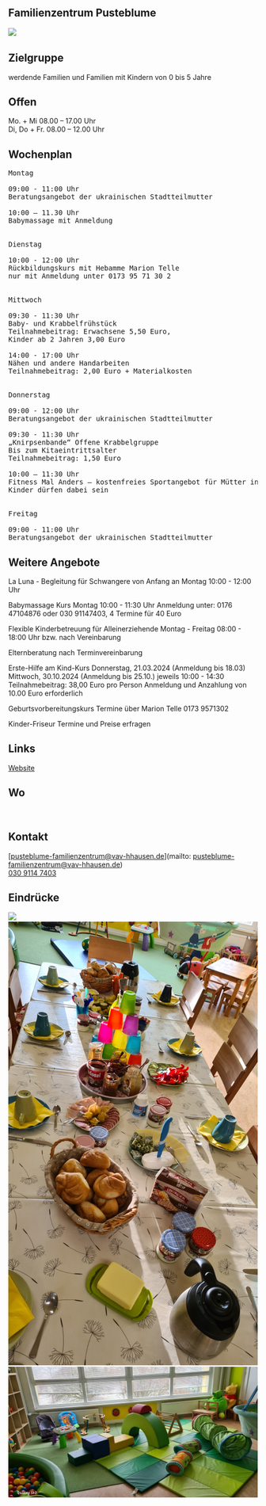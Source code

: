 ## Familienzentrum Pusteblume
<img id="topmedia" src="/Familienzentren/images/Pusteblume/logo.png" />

## Zielgruppe
werdende Familien und Familien mit Kindern von 0 bis 5 Jahre

## Offen
Mo. + Mi 08.00 – 17.00 Uhr <br>
Di, Do + Fr. 08.00 – 12.00 Uhr

## Wochenplan
<pre id="weeklyschedule">
Montag

09:00 - 11:00 Uhr
Beratungsangebot der ukrainischen Stadtteilmutter

10:00 – 11.30 Uhr
Babymassage mit Anmeldung

  
Dienstag

10:00 - 12:00 Uhr
Rückbildungskurs mit Hebamme Marion Telle
nur mit Anmeldung unter 0173 95 71 30 2

  
Mittwoch

09:30 - 11:30 Uhr
Baby- und Krabbelfrühstück
Teilnahmebeitrag: Erwachsene 5,50 Euro,
Kinder ab 2 Jahren 3,00 Euro

14:00 - 17:00 Uhr
Nähen und andere Handarbeiten
Teilnahmebeitrag: 2,00 Euro + Materialkosten


Donnerstag

09:00 - 12:00 Uhr
Beratungsangebot der ukrainischen Stadtteilmutter

09:30 - 11:30 Uhr
„Knirpsenbande“ Offene Krabbelgruppe
Bis zum Kitaeintrittsalter
Teilnahmebeitrag: 1,50 Euro

10:00 – 11:30 Uhr
Fitness Mal Anders – kostenfreies Sportangebot für Mütter in Kooperation mit Bwgt e.V.
Kinder dürfen dabei sein

  
Freitag

09:00 - 11:00 Uhr
Beratungsangebot der ukrainischen Stadtteilmutter
</pre>

## Weitere Angebote

La Luna - Begleitung für Schwangere von Anfang an
Montag
10:00 - 12:00 Uhr

Babymassage Kurs
Montag 10:00 - 11:30 Uhr
Anmeldung unter:
0176 47104876 oder 030 91147403,
4 Termine für 40 Euro

Flexible Kinderbetreuung
für Alleinerziehende
Montag - Freitag
08:00 - 18:00 Uhr bzw. nach Vereinbarung

Elternberatung
nach Terminvereinbarung

Erste-Hilfe am Kind-Kurs
Donnerstag, 21.03.2024 (Anmeldung bis 18.03)
Mittwoch, 30.10.2024 (Anmeldung bis 25.10.)
jeweils 10:00 - 14:30
Teilnahmebeitrag: 38,00 Euro pro Person
Anmeldung und Anzahlung
von 10.00 Euro erforderlich

Geburtsvorbereitungskurs
Termine über Marion Telle
0173 9571302

Kinder-Friseur
Termine und Preise erfragen <br>

## Links
<a class="external_link" href="https://www.vav-hhausen.de/Bereiche/Familie/pusteblume.html"> Website</a><br>

## Wo
<div id="gmap"></div>
<script>window.onload = showMap('Wartiner Straße 75, 13057 Berlin, 0, 'gmap_mini')</script><br>

## Kontakt
[pusteblume-familienzentrum@vav-hhausen.de](mailto: pusteblume-familienzentrum@vav-hhausen.de)<br>
<a href="tel:+493091147403">030 9114 7403</a>

## Eindrücke
<div class="mediacontainer">
  <img src="/Familienzentren/images/Pusteblume/20230720_080546.jpg" />
  <img src="/Familienzentren/images/Pusteblume/20231025_085616.jpg" />
  <img src="/Familienzentren/images/Pusteblume/FB_IMG_1704978090540.jpg" />
</div>
